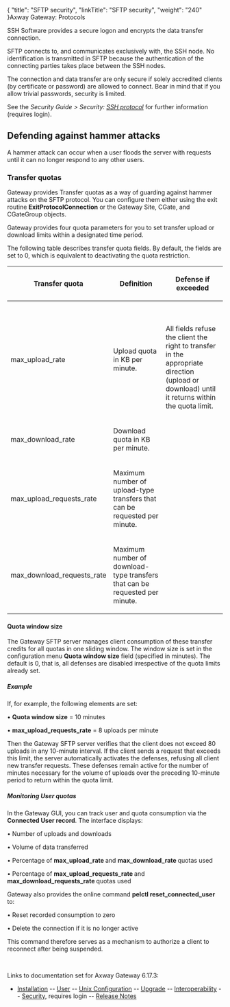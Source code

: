 {
    "title": "SFTP security",
    "linkTitle": "SFTP security",
    "weight": "240"
}<span class="mc-variable axway_variables.Component_Long_Name variable">Axway Gateway</span>: Protocols

SSH Software provides a secure logon and encrypts the data transfer connection.

SFTP connects to, and communicates exclusively with, the SSH node. No identification is transmitted in SFTP because the authentication of the connecting parties takes place between the SSH nodes.

The connection and data transfer are only secure if solely accredited clients (by certificate or password) are allowed to connect. Bear in mind that if you allow trivial passwords, security is limited.

See the *Security Guide &gt; Security: [SSH protocol](#)* for further information (requires login).

## Defending against hammer attacks

A hammer attack can occur when a user floods the server with requests until it can no longer respond to any other users.

### Transfer quotas

Gateway provides Transfer quotas as a way of guarding against hammer attacks on the SFTP protocol. You can configure them either using the exit routine <span style="font-weight: bold;">ExitProtocolConnection</span> or the Gateway Site, CGate, and CGateGroup objects.

Gateway provides four quota parameters for you to set transfer upload or download limits within a designated time period.

The following table describes transfer quota fields. By default, the fields are set to 0, which is equivalent to deactivating the quota restriction.

<table>
         
         
         
         
   
   <thead>
      <tr>
<th class="HeadE-Column1-Header1"><p>Transfer quota</p>         </th>
<th class="HeadE-Column1-Header1"><p>Definition</p>         </th>
<th class="HeadD-Column1-Header1"><p>Defense if exceeded</p>         </th>
      </tr>
   </thead>
   <tbody>
      <tr>
         <td><p>max_upload_rate</p>         </td>
         <td><p>Upload quota in KB per minute.</p>         </td>
         <td><p> </p>
<p>All fields refuse the client the right to transfer in the appropriate direction (upload or download) until it returns within the quota limit.</p>         </td>
      </tr>
      <tr>
         <td><p>max_download_rate</p>         </td>
         <td><p>Download quota in KB per minute.</p>         </td>
      </tr>
      <tr>
         <td><p>max_upload_requests_rate</p>         </td>
         <td><p>Maximum number of upload-type transfers that can be requested per minute.</p>         </td>
      </tr>
      <tr>
         <td><p>max_download_requests_rate</p>         </td>
         <td><p>Maximum number of download-type transfers that can be requested per minute.</p>         </td>
      </tr>
   </tbody>
</table>

#### Quota window size

The Gateway SFTP server manages client consumption of these transfer credits for all quotas in one sliding window. The window size is set in the configuration menu **Quota window size** field (specified in minutes). The default is 0, that is, all defenses are disabled irrespective of the quota limits already set.

##### Example

If, for example, the following elements are set:

• **Quota window size** = 10 minutes

• **max\_upload\_requests\_rate** = 8 uploads per minute

Then the Gateway SFTP server verifies that the client does not exceed 80 uploads in any 10-minute interval. If the client sends a request that exceeds this limit, the server automatically activates the defenses, refusing all client new transfer requests. These defenses remain active for the number of minutes necessary for the volume of uploads over the preceding 10-minute period to return within the quota limit.

##### Monitoring User quotas

In the Gateway GUI, you can track user and quota consumption via the **Connected User record**. The interface displays:

• Number of uploads and downloads

• Volume of data transferred

• Percentage of <span class="code" style="font-weight: bold;">max\_upload\_rate </span>and <span class="code" style="font-weight: bold;">max\_download\_rate </span>quotas used

• Percentage of <span class="code" style="font-weight: bold;">max\_upload\_requests\_rate </span>and <span class="code" style="font-weight: bold;">max\_download\_requests\_rate </span>quotas used

Gateway also provides the online command <span class="code" style="font-weight: bold;">pelctl reset\_connected\_user </span>to:

• Reset recorded consumption to zero

• Delete the connection if it is no longer active

This command therefore serves as a mechanism to authorize a client to reconnect after being suspended.

 

Links to documentation set for Axway Gateway <span class="mc-variable axway_variables.Release_Number variable">6.17.3</span>:

-   [Installation](#) -- [User](#) -- [Unix Configuration](#) -- [Upgrade](#) -- [Interoperability](#) -- [Security](#), requires login -- [Release Notes](#)
